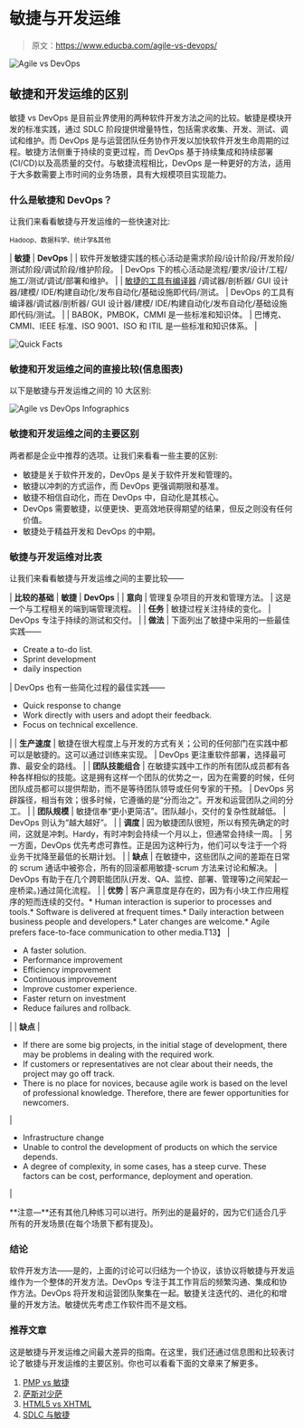 # 敏捷与开发运维

> 原文：<https://www.educba.com/agile-vs-devops/>

![Agile vs DevOps](img/7b05ebc3b575f5342ec9fbd41bb47de0.png)



## 敏捷和开发运维的区别

敏捷 vs DevOps 是目前业界使用的两种软件开发方法之间的比较。敏捷是模块开发的标准实践，通过 SDLC 阶段提供增量特性，包括需求收集、开发、测试、调试和维护。而 DevOps 是与运营团队任务协作开发以加快软件开发生命周期的过程。敏捷方法侧重于持续的变更过程，而 DevOps 基于持续集成和持续部署(CI/CD)以及高质量的交付。与敏捷流程相比，DevOps 是一种更好的方法，适用于大多数需要上市时间的业务场景，具有大规模项目实现能力。

### 什么是敏捷和 DevOps？

让我们来看看敏捷与开发运维的一些快速对比:

<small>Hadoop、数据科学、统计学&其他</small>

| **敏捷** | **DevOps** |
| 软件开发敏捷实践的核心活动是需求阶段/设计阶段/开发阶段/测试阶段/调试阶段/维护阶段。 | DevOps 下的核心活动是流程/要求/设计/工程/施工/测试/调试/部署和维护。 |
| [敏捷的工具有编译器](https://www.educba.com/agile-coach-interview-questions/) /调试器/剖析器/ GUI 设计器/建模/ IDE/构建自动化/发布自动化/基础设施即代码/测试。 | DevOps 的工具有编译器/调试器/剖析器/ GUI 设计器/建模/ IDE/构建自动化/发布自动化/基础设施即代码/测试。 |
| BABOK，PMBOK，CMMI 是一些标准和知识体。 | 巴博克、CMMI、IEEE 标准、ISO 9001、ISO 和 ITIL 是一些标准和知识体系。 |

![Quick Facts](img/9b1b0897b07cbbbd3f5590ad55cd5e8a.png)



### 敏捷和开发运维之间的直接比较(信息图表)

以下是敏捷与开发运维之间的 10 大区别:

![Agile vs DevOps Infographics](img/8d33483a8a3f156afa44cfabb8235ef1.png)



### 敏捷和开发运维之间的主要区别

两者都是企业中推荐的选项。让我们来看看一些主要的区别:

*   敏捷是关于软件开发的，DevOps 是关于软件开发和管理的。
*   敏捷以冲刺的方式运作，而 DevOps 更强调期限和基准。
*   敏捷不相信自动化，而在 DevOps 中，自动化是其核心。
*   DevOps 需要敏捷，以便更快、更高效地获得期望的结果，但反之则没有任何价值。
*   敏捷处于精益开发和 DevOps 的中期。

### 敏捷与开发运维对比表

让我们来看看敏捷与开发运维之间的主要比较——

| **比较的基础** | **敏捷** | **DevOps** |
| **意向** | 管理复杂项目的开发和管理方法。 | 这是一个与工程相关的端到端管理流程。 |
| **任务** | 敏捷过程关注持续的变化。 | DevOps 专注于持续的测试和交付。 |
| **做法** | 下面列出了敏捷中采用的一些最佳实践——

*   Create a to-do list.
*   Sprint development
*   daily inspection

 | DevOps 也有一些简化过程的最佳实践——

*   Quick response to change
*   Work directly with users and adopt their feedback.
*   Focus on technical excellence.

 |
| **生产速度** | 敏捷在很大程度上与开发的方式有关；公司的任何部门在实践中都可以是敏捷的。这可以通过训练来实现。 | DevOps 更注重软件部署，选择最可靠、最安全的路线。 |
| **团队技能组合** | 在敏捷实践中工作的所有团队成员都有各种各样相似的技能。这是拥有这样一个团队的优势之一，因为在需要的时候，任何团队成员都可以提供帮助，而不是等待团队领导或任何专家的干预。 | DevOps 另辟蹊径，相当有效；很多时候，它遵循的是“分而治之”。开发和运营团队之间的分工。 |
| **团队规模** | 敏捷信奉“更小更简洁”。团队越小，交付的复杂性就越低。 | DevOps 则认为“越大越好”。 |
| **调度** | 因为敏捷团队很短，所以有预先确定的时间，这就是冲刺。Hardy，有时冲刺会持续一个月以上，但通常会持续一周。 | 另一方面，DevOps 优先考虑可靠性。正是因为这种行为，他们可以专注于一个将业务干扰降至最低的长期计划。 |
| **缺点** | 在敏捷中，这些团队之间的差距在日常的 scrum 通话中被弥合，所有的回滚都用敏捷-scrum 方法来讨论和解决。 | DevOps 有助于在几个跨职能团队(开发、QA、监控、部署、管理等)之间架起一座桥梁。)通过简化流程。 |
| **优势** | 客户满意度是存在的，因为有小块工作应用程序的短而连续的交付。*   Human interaction is superior to processes and tools.*   Software is delivered at frequent times.*   Daily interaction between business people and developers.*   Later changes are welcome.*   Agile prefers face-to-face communication to other media.T13】 | 

*   A faster solution.
*   Performance improvement
*   Efficiency improvement
*   Continuous improvement
*   Improve customer experience.
*   Faster return on investment
*   Reduce failures and rollback.

 |
| **缺点** | 

*   If there are some big projects, in the initial stage of development, there may be problems in dealing with the required work.
*   If customers or representatives are not clear about their needs, the project may go off track.
*   There is no place for novices, because agile work is based on the level of professional knowledge. Therefore, there are fewer opportunities for newcomers.

 | 

*   Infrastructure change
*   Unable to control the development of products on which the service depends.
*   A degree of complexity, in some cases, has a steep curve. These factors can be cost, performance, deployment and operation.

 |

**注意—**还有其他几种练习可以进行。所列出的是最好的，因为它们适合几乎所有的开发场景(在每个场景下都有提及)。

### 结论

软件开发方法——是的，上面的讨论可以归结为一个协议，该协议将敏捷与开发运维作为一个整体的开发方法。DevOps 专注于其工作背后的频繁沟通、集成和协作方法。DevOps 将开发和运营团队聚集在一起。敏捷关注迭代的、进化的和增量的开发方法。敏捷优先考虑工作软件而不是文档。

### 推荐文章

这是敏捷与开发运维之间最大差异的指南。在这里，我们还通过信息图和比较表讨论了敏捷与开发运维的主要区别。你也可以看看下面的文章来了解更多。

1.  [PMP vs 敏捷](https://www.educba.com/pmp-certification-vs-agile-certification/)
2.  [萨斯对少萨](https://www.educba.com/sass-vs-less/)
3.  [HTML5 vs XHTML](https://www.educba.com/html5-vs-xhtml/)
4.  [SDLC 与敏捷](https://www.educba.com/sdlc-vs-agile/)





